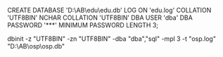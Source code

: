 CREATE DATABASE 'D:\AB\edu\edu.db' LOG ON 'edu.log' COLLATION 'UTF8BIN' NCHAR COLLATION 'UTF8BIN' DBA USER 'dba' DBA PASSWORD '***' MINIMUM PASSWORD LENGTH 3;

dbinit -z "UTF8BIN" -zn "UTF8BIN" -dba "dba","sql" -mpl 3 -t "osp.log" "D:\AB\osp\osp.db"
